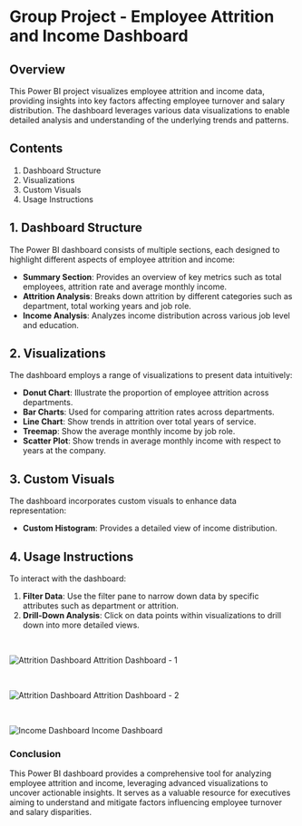 # Group Project - Employee Attrition and Income Dashboard

## Overview

This Power BI project visualizes employee attrition and income data, providing insights into key factors affecting employee turnover and salary distribution. The dashboard leverages various data visualizations to enable detailed analysis and understanding of the underlying trends and patterns.

## Contents

1. Dashboard Structure
2. Visualizations
3. Custom Visuals
4. Usage Instructions

## 1. Dashboard Structure

The Power BI dashboard consists of multiple sections, each designed to highlight different aspects of employee attrition and income:

- **Summary Section**: Provides an overview of key metrics such as total employees, attrition rate and average monthly income.
- **Attrition Analysis**: Breaks down attrition by different categories such as department, total working years and job role.
- **Income Analysis**: Analyzes income distribution across various job level and education.

## 2. Visualizations

The dashboard employs a range of visualizations to present data intuitively:

- **Donut Chart**: Illustrate the proportion of employee attrition across departments.
- **Bar Charts**: Used for comparing attrition rates across departments.
- **Line Chart**: Show trends in attrition over total years of service.
- **Treemap**: Show the average monthly income by job role.
- **Scatter Plot**: Show trends in average monthly income with respect to years at the company.

## 3. Custom Visuals

The dashboard incorporates custom visuals to enhance data representation:

- **Custom Histogram**: Provides a detailed view of income distribution.

## 4. Usage Instructions

To interact with the dashboard:

1. **Filter Data**: Use the filter pane to narrow down data by specific attributes such as department or attrition.
2. **Drill-Down Analysis**: Click on data points within visualizations to drill down into more detailed views.

<br>

![Attrition Dashboard](https://github.com/AmilaPoorna/Dashboards/assets/173019371/14392365-7484-4e79-a2ce-c5268853903a)
Attrition Dashboard - 1

<br>

![Attrition Dashboard](https://github.com/AmilaPoorna/Dashboards/assets/173019371/49bb13e0-0c99-4285-b4ca-09f6e2beeff8)
Attrition Dashboard - 2

<br>

![Income Dashboard](https://github.com/AmilaPoorna/Dashboards/assets/173019371/170e3315-ff6f-446e-b387-147f4154a59e)
Income Dashboard

### Conclusion

This Power BI dashboard provides a comprehensive tool for analyzing employee attrition and income, leveraging advanced visualizations to uncover actionable insights. It serves as a valuable resource for executives aiming to understand and mitigate factors influencing employee turnover and salary disparities.
